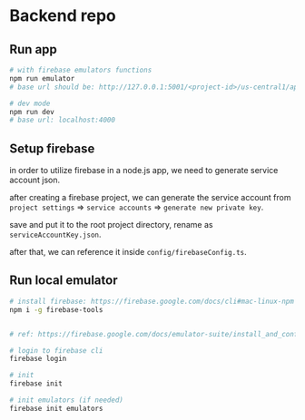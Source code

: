 # Backend repo

## Run app

```bash
# with firebase emulators functions
npm run emulator
# base url should be: http://127.0.0.1:5001/<project-id>/us-central1/api

# dev mode
npm run dev
# base url: localhost:4000
```

## Setup firebase

in order to utilize firebase in a node.js app, we need to generate service account json.

after creating a firebase project, we can generate the service account from `project settings` => `service accounts` => `generate new private key`.

save and put it to the root project directory, rename as `serviceAccountKey.json`.

after that, we can reference it inside `config/firebaseConfig.ts`.

## Run local emulator

```bash
# install firebase: https://firebase.google.com/docs/cli#mac-linux-npm
npm i -g firebase-tools


# ref: https://firebase.google.com/docs/emulator-suite/install_and_configure

# login to firebase cli
firebase login

# init
firebase init

# init emulators (if needed)
firebase init emulators
```
